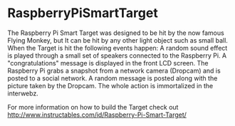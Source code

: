 RaspberryPiSmartTarget
======================

The Raspberry Pi Smart Target was designed to be hit by the now famous Flying Monkey, but It can be hit by any other light object such as small ball. When the Target is hit the following events happen: A random sound effect is played through a small set of speakers connected to the Raspberry Pi. A "congratulations" message is displayed in the front LCD screen. The Raspberry Pi grabs a snapshot from a network camera (Dropcam) and is posted to a social network. A random message is posted along with the picture taken by the Dropcam. The whole action is immortalized in the interwebz.

For more information on how to build the Target check out http://www.instructables.com/id/Raspberry-Pi-Smart-Target/
